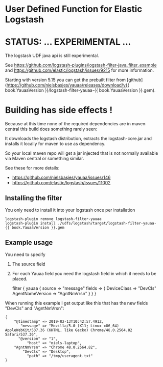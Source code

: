 # User Defined Function for Elastic Logstash

# STATUS: ... EXPERIMENTAL ...
The logstash UDF java api is still experimental.

See https://github.com/logstash-plugins/logstash-filter-java_filter_example and https://github.com/elastic/logstash/issues/9215 for more information.

Starting with version 5.15 you can get the prebuilt filter from
[github](https://github.com/nielsbasjes/yauaa/releases/download/v{{ book.YauaaVersion }}/logstash-filter-yauaa-{{ book.YauaaVersion }}.gem).

# Building has side effects !
Because at this time none of the required dependencies are in maven central this build does something rarely seen:

It downloads the logstash distribution, extracts the logstash-core.jar and installs it locally for maven
to use as dependency.

So your local maven repo will get a jar injected that is not normally available via Maven central or something similar.

See these for more details:
- https://github.com/nielsbasjes/yauaa/issues/146
- https://github.com/elastic/logstash/issues/11002

## Installing the filter

You only need to install it into your logstash once per installation

<pre><code>logstash-plugin remove logstash-filter-yauaa
logstash-plugin install ./udfs/logstash/target/logstash-filter-yauaa-{{ book.YauaaVersion }}.gem</code></pre>

## Example usage

You need to specify

1. The source field
2. For each Yauaa field you need the logstash field in which it needs to be placed.


    filter {
      yauaa {
        source => "message"
        fields => {
           DeviceClass      => "DevCls"
           AgentNameVersion => "AgntNmVrsn"
        }
      }
    }

When running this example I get output like this that has the new fields "DevCls" and "AgntNmVrsn":

    {
        "@timestamp" => 2019-02-13T10:42:57.491Z,
           "message" => "Mozilla/5.0 (X11; Linux x86_64) AppleWebKit/537.36 (KHTML, like Gecko) Chrome/48.0.2564.82 Safari/537.36",
          "@version" => "1",
              "host" => "niels-laptop",
        "AgntNmVrsn" => "Chrome 48.0.2564.82",
            "DevCls" => "Desktop",
              "path" => "/tmp/useragent.txt"
    }
